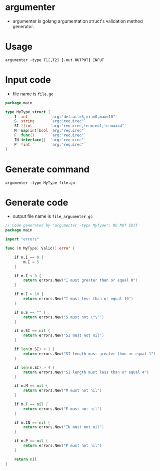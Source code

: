 
# argumenter

* argumenter is golang argumentation struct's validation method generator.

# Usage

```
argumenter -type T1[,T2] [-out OUTPUT] INPUT
```

# Input code

* file name is `file.go`

```go
package main

type MyType struct {
	I  int          `arg:"default=5,min=0,max=10"`
	S  string       `arg:"required"`
	SI []int        `arg:"required,lenmin=1,lenmax=4"`
	M  map[int]bool `arg:"required"`
	F  func()       `arg:"required"`
	IN interface{}  `arg:"required"`
	P  *int         `arg:"required"`
}
```

# Generate command

```
argumenter -type MyType file.go
```

# Generate code

* output file name is `file_argumenter.go`

```go
// Code generated by "argumenter -type MyType"; DO NOT EDIT
package main

import "errors"

func (m MyType) Valid() error {

	if m.I == 0 {
		m.I = 5
	}

	if m.I < 0 {
		return errors.New("I must greater than or equal 0")
	}

	if m.I > 10 {
		return errors.New("I must less than or equal 10")
	}

	if m.S == "" {
		return errors.New("S must not \"\"")
	}

	if m.SI == nil {
		return errors.New("SI must not nil")
	}

	if len(m.SI) < 1 {
		return errors.New("SI length must greater than or equal 1")
	}

	if len(m.SI) > 4 {
		return errors.New("SI length must less than or equal 4")
	}

	if m.M == nil {
		return errors.New("M must not nil")
	}

	if m.F == nil {
		return errors.New("F must not nil")
	}

	if m.IN == nil {
		return errors.New("IN must not nil")
	}

	if m.P == nil {
		return errors.New("P must not nil")
	}

	return nil
}
```
